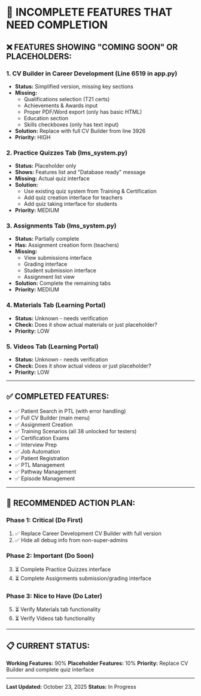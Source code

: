 # 🔧 INCOMPLETE FEATURES THAT NEED COMPLETION

## ❌ FEATURES SHOWING "COMING SOON" OR PLACEHOLDERS:

### **1. CV Builder in Career Development** (Line 6519 in app.py)
- **Status:** Simplified version, missing key sections
- **Missing:**
  - Qualifications selection (T21 certs)
  - Achievements & Awards input
  - Proper PDF/Word export (only has basic HTML)
  - Education section
  - Skills checkboxes (only has text input)
- **Solution:** Replace with full CV Builder from line 3926
- **Priority:** HIGH

### **2. Practice Quizzes Tab** (lms_system.py)
- **Status:** Placeholder only
- **Shows:** Features list and "Database ready" message
- **Missing:** Actual quiz interface
- **Solution:** 
  - Use existing quiz system from Training & Certification
  - Add quiz creation interface for teachers
  - Add quiz taking interface for students
- **Priority:** MEDIUM

### **3. Assignments Tab** (lms_system.py)
- **Status:** Partially complete
- **Has:** Assignment creation form (teachers)
- **Missing:**
  - View submissions interface
  - Grading interface
  - Student submission interface
  - Assignment list view
- **Solution:** Complete the remaining tabs
- **Priority:** MEDIUM

### **4. Materials Tab** (Learning Portal)
- **Status:** Unknown - needs verification
- **Check:** Does it show actual materials or just placeholder?
- **Priority:** LOW

### **5. Videos Tab** (Learning Portal)
- **Status:** Unknown - needs verification
- **Check:** Does it show actual videos or just placeholder?
- **Priority:** LOW

---

## ✅ COMPLETED FEATURES:

- ✅ Patient Search in PTL (with error handling)
- ✅ Full CV Builder (main menu)
- ✅ Assignment Creation
- ✅ Training Scenarios (all 38 unlocked for testers)
- ✅ Certification Exams
- ✅ Interview Prep
- ✅ Job Automation
- ✅ Patient Registration
- ✅ PTL Management
- ✅ Pathway Management
- ✅ Episode Management

---

## 🎯 RECOMMENDED ACTION PLAN:

### **Phase 1: Critical (Do First)**
1. ✅ Replace Career Development CV Builder with full version
2. ✅ Hide all debug info from non-super-admins

### **Phase 2: Important (Do Soon)**
3. ⏳ Complete Practice Quizzes interface
4. ⏳ Complete Assignments submission/grading interface

### **Phase 3: Nice to Have (Do Later)**
5. ⏳ Verify Materials tab functionality
6. ⏳ Verify Videos tab functionality

---

## 📋 CURRENT STATUS:

**Working Features:** 90%
**Placeholder Features:** 10%
**Priority:** Replace CV Builder and complete quiz interface

---

**Last Updated:** October 23, 2025
**Status:** In Progress

